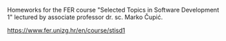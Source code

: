 Homeworks for the FER course "Selected Topics in Software Development 1" lectured by associate professor dr. sc. Marko Čupić.

https://www.fer.unizg.hr/en/course/stisd1
